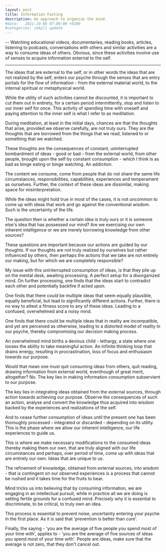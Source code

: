 ```yaml
---
layout: post
title: Information Fasting
description: An approach to organize the mind.
#date:   2021-10-08 07:00:00 +0200
#categories: jekyll update
---
```

-- Watching educational videos, documentaries, reading books, articles, listening to podcasts, conversations with others and similar activities are a way to consume ideas of others. Obvious, since these activities involve use of senses to acquire information external to the self.

___

The ideas that are external to the self, or in other words the ideas that are not realized by the self, enters our psyche through the senses that are entry portals for the flow of information - from the external material world, to the internal spiritual or metaphysical world.

While the utility of such activities cannot be discounted, it is important to cut them out in entirety, for a certain period intermittently, stop and listen to our inner self for once. This activity of spending time with oneself and paying attention to the inner self is what I refer to as meditation.

During meditation, at least in the initial days, chances are that the thoughts that arise, provided we observe carefully, are not truly ours. They are the thoughts that are borrowed from the things that we read, listened to or something that we watched.

These thoughts are the consequences of constant, uninterrupted bombardment of ideas - good or bad - from the external world, from other people, brought upon the self by constant consumption - which I think is as bad as binge eating or binge watching. An addiction.

The content we consume, come from people that do not share the same life circumstances, responsibilities, capabilities, experiences and temperament as ourselves. Further, the context of these ideas are dissimilar, making space for misinterpretation.  

While the ideas might hold true in most of the cases, it is not uncommon to come up with ideas that work and go against the conventional wisdom. Such is the uncertainty of the life.

The question then is whether a certain idea is truly ours or it is someone else's idea that has possessed our mind? Are we exercising our own inherent intelligence or we are merely borrowing knowledge from other sources?

These questions are important because our actions are guided by our thoughts. If our thoughts are not truly realized by ourselves but rather influenced by others, then perhaps the actions that we take are not entirely our making, but for which we are completely responsible?

My issue with this uninterrupted consumption of ideas, is that they pile up on the mental desk, awaiting processing. A perfect setup for a disorganized mind. On further processing, one finds that the ideas start to contradict each other and potentially backfire if acted upon.

One finds that there could be multiple ideas that seem equally plausible, equally beneficial, but lead to significantly different actions. Further, there is no way to attest a fitness score to any of these ideas. Leading to a confused, overwhelmed and a noisy mind.

One finds that there could be multiple ideas that in reality are incompatible, and yet are perceived as otherwise, leading to a distorted model of reality in our psyche, thereby compromising our decision making process.

An overwhelmed mind births a devious child - lethargy, a state where one looses the ability to take meaningful action. An infinite thinking loop that drains energy, resulting in procrastination, loss of focus and enthusiasm towards our purpose.

Would that mean one must quit consuming ideas from others, quit reading, drawing information from external world, eventhough of great merit, altogether? No. The key lies in making information consumption subservient to our purpose.

The key lies in integrating ideas obtained from the external sources, through action towards achieving our purpose. Observe the consequences of such an action, analyse and convert the knowledge thus acquired into wisdom backed by the experiences and realizations of the self.

And to cease further consumption of ideas until the present one has been thoroughly processed - integrated or discarded - depending on its utility. This is the phase where we allow our inherent intelligence, our life experiences to guide us.

This is where we make necessary modifications to the consumed ideas thereby making them our own, that are truly aligned with our life circumstances and perhaps, over period of time, come up with ideas that are entirely our own. Ideas that are unique to us.

The refinement of knowledge, obtained from external sources, into wisdom - that is contingent on our observed experiences is a process that cannot be rushed and it takes time for the fruits to bear.

Mind tricks us into believing that by consuming information, we are engaging in an intellectual pursuit, while in practice all we are doing is setting fertile grounds for a confused mind. Precisely why it is essential to discriminate, to be critical, to truly own an idea.

This process is essential to prevent noise, uncertainty entering your psyche in the first place. As it is said that 'prevention is better than cure'.

Finally, the saying - 'you are the average of five people you spend most of your time with', applies to - 'you are the average of five sources of ideas you spend most of your time with'. People are ideas, make sure that the average is not zero, that they don't cancel out.
